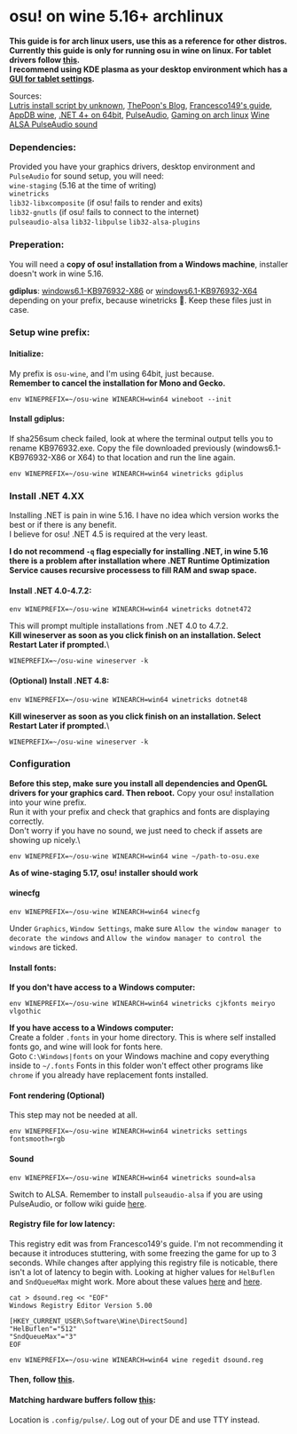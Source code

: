 # osu! on wine 5.16+ archlinux

**This guide is for arch linux users, use this as a reference for other distros.**\
**Currently this guide is only for running osu in wine on linux. For tablet drivers follow [this](https://wiki.archlinux.org/index.php/wacom_tablet#Installation).\
I recommend using KDE plasma as your desktop environment which has a [GUI for tablet settings](https://www.archlinux.org/packages/?name=kcm-wacomtablet).**

Sources:\
[Lutris install script by unknown](https://lutris.net/games/install/3548/view),
[ThePoon's Blog](https://blog.thepoon.fr/osuLinuxAudioLatency/),
[Francesco149's guide](https://gist.github.com/Francesco149/a2f796683a4e5195458f4bb171d88eb0),
[AppDB wine](https://appdb.winehq.org/objectManager.php?sClass=version&iId=28025),
[.NET 4+ on 64bit](https://www.reddit.com/r/wine_gaming/comments/8r6low/guide_how_to_install_net_45_on_64bit_prefixes/?utm_source=amp&utm_medium=&utm_content=post_body),
[PulseAudio](https://wiki.archlinux.org/index.php/PulseAudio),
[Gaming on arch linux](https://wiki.archlinux.org/index.php/gaming)
[Wine ALSA PulseAudio sound](https://wiki.archlinux.org/index.php/PulseAudio#ALSA)

### Dependencies:
Provided you have your graphics drivers, desktop environment and `PulseAudio` for sound setup, you will need:\
`wine-staging` (5.16 at the time of writing)\
`winetricks`\
`lib32-libxcomposite` (if osu! fails to render and exits)\
`lib32-gnutls` (if osu! fails to connect to the internet)\
`pulseaudio-alsa`
`lib32-libpulse`
`lib32-alsa-plugins`

### Preperation:
You will need a **copy of osu! installation from a Windows machine**, installer doesn't work in wine 5.16.

**gdiplus**: [windows6.1-KB976932-X86](http://download.windowsupdate.com/msdownload/update/software/svpk/2011/02/windows6.1-kb976932-x86_c3516bc5c9e69fee6d9ac4f981f5b95977a8a2fa.exe) or [windows6.1-KB976932-X64](http://download.windowsupdate.com/msdownload/update/software/svpk/2011/02/windows6.1-kb976932-x64_74865ef2562006e51d7f9333b4a8d45b7a749dab.exe) depending on your prefix, because winetricks 🙂. Keep these files just in case.

### Setup wine prefix:
#### Initialize:
My prefix is `osu-wine`, and I'm using 64bit, just because.\
**Remember to cancel the installation for Mono and Gecko.**
```
env WINEPREFIX=~/osu-wine WINEARCH=win64 wineboot --init
```

#### Install gdiplus:
If sha256sum check failed, look at where the terminal output tells you to rename KB976932.exe. Copy the file downloaded previously (windows6.1-KB976932-X86 or X64) to that location and run the line again.
```
env WINEPREFIX=~/osu-wine WINEARCH=win64 winetricks gdiplus
```

### Install .NET 4.XX
Installing .NET is pain in wine 5.16. I have no idea which version works the best or if there is any benefit.\
I believe for osu! .NET 4.5 is required at the very least.

**I do not recommend `-q` flag especially for installing .NET, in wine 5.16 there is a problem after installation where .NET Runtime Optimization Service causes recursive processess to fill RAM and swap space.**

#### Install .NET 4.0-4.7.2:
```
env WINEPREFIX=~/osu-wine WINEARCH=win64 winetricks dotnet472
```
This will prompt multiple installations from .NET 4.0 to 4.7.2.\
**Kill wineserver as soon as you click finish on an installation. Select Restart Later if prompted.**\
```
WINEPREFIX=~/osu-wine wineserver -k
```

#### (Optional) Install .NET 4.8:
```
env WINEPREFIX=~/osu-wine WINEARCH=win64 winetricks dotnet48
```
**Kill wineserver as soon as you click finish on an installation. Select Restart Later if prompted.**\
```
WINEPREFIX=~/osu-wine wineserver -k
```

### Configuration
**Before this step, make sure you install all dependencies and OpenGL drivers for your graphics card. Then reboot.**
Copy your osu! installation into your wine prefix.\
Run it with your prefix and check that graphics and fonts are displaying correctly.\
Don't worry if you have no sound, we just need to check if assets are showing up nicely.\
```
env WINEPREFIX=~/osu-wine WINEARCH=win64 wine ~/path-to-osu.exe
```

**As of wine-staging 5.17, osu! installer should work**

#### winecfg
```
env WINEPREFIX=~/osu-wine WINEARCH=win64 winecfg
```
Under `Graphics`, `Window Settings`, make sure `Allow the window manager to decorate the windows` and `Allow the window manager to control the windows` are ticked.

#### Install fonts:
**If you don't have access to a Windows computer:**
```
env WINEPREFIX=~/osu-wine WINEARCH=win64 winetricks cjkfonts meiryo vlgothic
```
**If you have access to a Windows computer:**\
Create a folder `.fonts` in your home directory. This is where self installed fonts go, and wine will look for fonts here.\
Goto `C:\Windows|fonts` on your Windows machine and copy everything inside to `~/.fonts`
Fonts in this folder won't effect other programs like `chrome` if you already have replacement fonts installed.

#### Font rendering (Optional)
This step may not be needed at all. 
```
env WINEPREFIX=~/osu-wine WINEARCH=win64 winetricks settings fontsmooth=rgb
```

#### Sound
```
env WINEPREFIX=~/osu-wine WINEARCH=win64 winetricks sound=alsa
```
Switch to ALSA. Remember to install `pulseaudio-alsa` if you are using PulseAudio, or follow wiki guide [here](https://wiki.archlinux.org/index.php/PulseAudio#ALSA).

#### Registry file for low latency:
This registry edit was from Francesco149's guide.
I'm not recommending it because it introduces stuttering, with some freezing the game for up to 3 seconds.
While changes after applying this registry file is noticable, there isn't a lot of latency to begin with.
Looking at higher values for `HelBuflen` and `SndQueueMax` might work.
More about these values [here](https://wiki.winehq.org/Useful_Registry_Keys) and [here](https://www.codeweavers.com/support/wiki/linux/faq/cxoffice_soundissues).
```
cat > dsound.reg << "EOF"
Windows Registry Editor Version 5.00

[HKEY_CURRENT_USER\Software\Wine\DirectSound]
"HelBuflen"="512"
"SndQueueMax"="3"
EOF

env WINEPREFIX=~/osu-wine WINEARCH=win64 wine regedit dsound.reg
```
#### Then, follow [this](https://wiki.archlinux.org/index.php/gaming#Tuning_PulseAudio).
#### Matching hardware buffers follow [this](https://forums.linuxmint.com/viewtopic.php?f=42&t=44862):
Location is `.config/pulse/`. Log out of your DE and use TTY instead.
